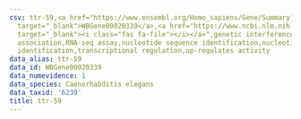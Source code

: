 ```yaml
---
csv: ttr-59,<a href="https://www.ensembl.org/Homo_sapiens/Gene/Summary?db=core;g=WBGene00020339"
  target="_blank">WBGene00020339</a>,<a href="https://www.ncbi.nlm.nih.gov/pubmed/27496166"
  target="_blank"><i class="fas fa-file"></i></a>",genetic interference,functional
  association,RNA-seq assay,nucleotide sequence identification,nucleotide sequence
  identification,transcriptional regulation,up-regulates activity
data_alias: ttr-59
data_id: WBGene00020339
data_numevidence: 1
data_species: Caenorhabditis elegans
data_taxid: '6239'
title: ttr-59
---
```

